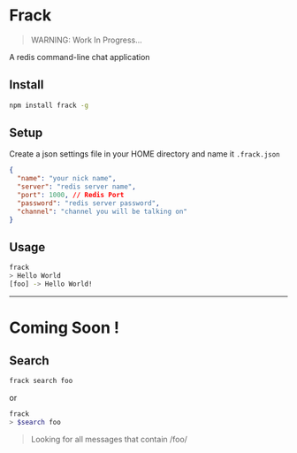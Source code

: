 # Frack

> WARNING: Work In Progress...

A redis command-line chat application

## Install

``` sh
npm install frack -g
```
## Setup

Create a json settings file in your HOME directory and name it
`.frack.json`

``` json
{
  "name": "your nick name",
  "server": "redis server name",
  "port": 1000, // Redis Port
  "password": "redis server password",
  "channel": "channel you will be talking on"
}
```

## Usage

``` sh
frack
> Hello World
[foo] -> Hello World!
```
---

# Coming Soon !

## Search

``` sh
frack search foo
```
or

``` sh
frack
> $search foo
```
> Looking for all messages that contain /foo/
